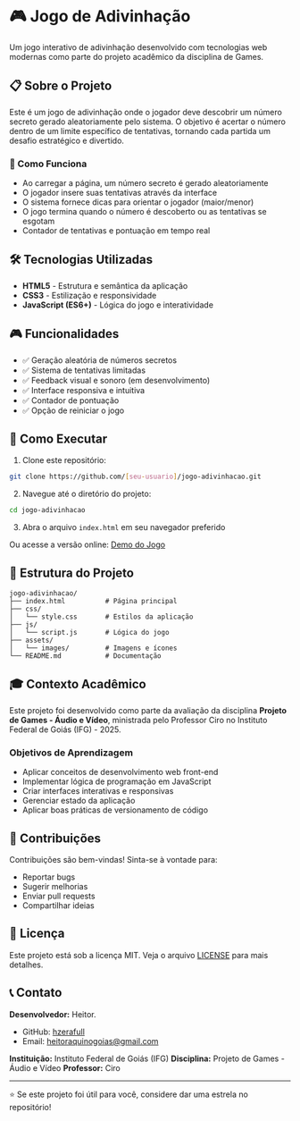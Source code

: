 # 🎮 Jogo de Adivinhação

Um jogo interativo de adivinhação desenvolvido com tecnologias web modernas como parte do projeto acadêmico da disciplina de Games.

## 📋 Sobre o Projeto

Este é um jogo de adivinhação onde o jogador deve descobrir um número secreto gerado aleatoriamente pelo sistema. O objetivo é acertar o número dentro de um limite específico de tentativas, tornando cada partida um desafio estratégico e divertido.

### 🎯 Como Funciona

- Ao carregar a página, um número secreto é gerado aleatoriamente
- O jogador insere suas tentativas através da interface
- O sistema fornece dicas para orientar o jogador (maior/menor)
- O jogo termina quando o número é descoberto ou as tentativas se esgotam
- Contador de tentativas e pontuação em tempo real

## 🛠️ Tecnologias Utilizadas

- **HTML5** - Estrutura e semântica da aplicação
- **CSS3** - Estilização e responsividade
- **JavaScript (ES6+)** - Lógica do jogo e interatividade

## 🎮 Funcionalidades

- ✅ Geração aleatória de números secretos
- ✅ Sistema de tentativas limitadas
- ✅ Feedback visual e sonoro (em desenvolvimento)
- ✅ Interface responsiva e intuitiva
- ✅ Contador de pontuação
- ✅ Opção de reiniciar o jogo

## 🚀 Como Executar

1. Clone este repositório:
```bash
git clone https://github.com/[seu-usuario]/jogo-adivinhacao.git
```

2. Navegue até o diretório do projeto:
```bash
cd jogo-adivinhacao
```

3. Abra o arquivo `index.html` em seu navegador preferido

Ou acesse a versão online: [Demo do Jogo](https://[seu-usuario].github.io/jogo-adivinhacao)

## 📁 Estrutura do Projeto

```
jogo-adivinhacao/
├── index.html          # Página principal
├── css/
│   └── style.css       # Estilos da aplicação
├── js/
│   └── script.js       # Lógica do jogo
├── assets/
│   └── images/         # Imagens e ícones
└── README.md           # Documentação
```

## 🎓 Contexto Acadêmico

Este projeto foi desenvolvido como parte da avaliação da disciplina **Projeto de Games - Áudio e Vídeo**, ministrada pelo Professor Ciro no Instituto Federal de Goiás (IFG) - 2025.

### Objetivos de Aprendizagem

- Aplicar conceitos de desenvolvimento web front-end
- Implementar lógica de programação em JavaScript
- Criar interfaces interativas e responsivas
- Gerenciar estado da aplicação
- Aplicar boas práticas de versionamento de código

## 🤝 Contribuições

Contribuições são bem-vindas! Sinta-se à vontade para:

- Reportar bugs
- Sugerir melhorias
- Enviar pull requests
- Compartilhar ideias

## 📄 Licença

Este projeto está sob a licença MIT. Veja o arquivo [LICENSE](LICENSE) para mais detalhes.

## 📞 Contato

**Desenvolvedor:** Heitor.
- GitHub: [hzerafull](https://github.com/hzerafull)
- Email: heitoraquinogoias@gmail.com

**Instituição:** Instituto Federal de Goiás (IFG)
**Disciplina:** Projeto de Games - Áudio e Vídeo
**Professor:** Ciro

---

⭐ Se este projeto foi útil para você, considere dar uma estrela no repositório!
